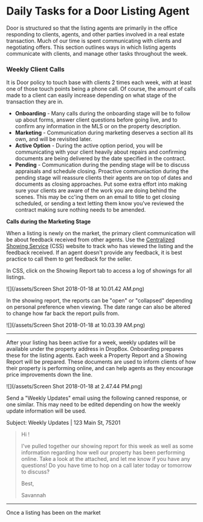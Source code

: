 # Daily Tasks for a Door Listing Agent

Door is structured so that the listing agents are primarily in the office responding to clients, agents, and other parties involved in a real estate transaction. Much of our time is spent communicating with clients and negotiating offers. This section outlines ways in which listing agents communicate with clients, and manage other tasks throughout the week.

### **Weekly Client Calls**

It is Door policy to touch base with clients 2 times each week,  with at least one of those touch points being a phone call. Of course, the amount of calls made to a client can easily increase depending on what stage of the transaction they are in.

* **Onboarding** - Many calls during the onboarding stage will be to follow up about forms, answer client questions before going live, and to confirm any information in the MLS or on the property description. 
* **Marketing** - Communication during marketing deserves a section all its own, and will be revisited later.
* **Active Option** - During the active option period, you will be communicating with your client heavily about repairs and confirming documents are being delivered by the date specified in the contract. 
* **Pending** - Communication during the pending stage will be to discuss appraisals and schedule closing. Proactive communiaction during the pending stage will reassure clients their agents are on top of dates and documents as closing approaches. Put some extra effort into making sure your clients are aware of the work you are doing behind the scenes. This may be cc'ing them on an email to title to get closing scheduled, or sending a text letting them know you've reviewed the contract making sure nothing needs to be amended.

**Calls during the Marketing Stage**

When a listing is newly on the market, the primary client communication will be about feedback received from other agents. Use the [Centralized Showing Service](https://app.showings.com/Login) \(CSS\) website to track who has viewed the listing and the feedback received. If an agent doesn't provide any feedback, it is best practice to call them to get feedback for the seller.

In CSS, click on the Showing Report tab to access a log of showings for all listings.

![](/assets/Screen Shot 2018-01-18 at 10.01.42 AM.png)

In the showing report, the reports can be "open" or "collapsed" depending on personal preference when viewing. The date range can also be altered to change how far back the report pulls from.

![](/assets/Screen Shot 2018-01-18 at 10.03.39 AM.png)

---

After your listing has been active for a week, weekly updates will be available under the property address in DropBox. Onboarding prepares these for the listing agents. Each week a Property Report and a Showing Report will be prepared. These documents are used to inform clients of how their property is performing online, and can help agents as they encourage price improvements down the line.

![](/assets/Screen Shot 2018-01-18 at 2.47.44 PM.png)

Send a "Weekly Updates" email using the following canned response, or one similar. This may need to be edited depending on how the weekly update information will be used.

Subject: Weekly Updates \| 123 Main St, 75201

> Hi !
>
> I've pulled together our showing report for this week as well as some information regarding how well our property has been performing online. Take a look at the attached, and let me know if you have any questions! Do you have time to hop on a call later today or tomorrow to discuss?
>
> Best,
>
> Savannah

---

Once a listing has been on the market 

